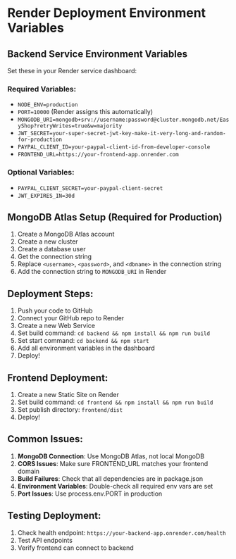 # Render Deployment Environment Variables

## Backend Service Environment Variables

Set these in your Render service dashboard:

### Required Variables:
- `NODE_ENV=production`
- `PORT=10000` (Render assigns this automatically)
- `MONGODB_URI=mongodb+srv://username:password@cluster.mongodb.net/EasyShop?retryWrites=true&w=majority`
- `JWT_SECRET=your-super-secret-jwt-key-make-it-very-long-and-random-for-production`
- `PAYPAL_CLIENT_ID=your-paypal-client-id-from-developer-console`
- `FRONTEND_URL=https://your-frontend-app.onrender.com`

### Optional Variables:
- `PAYPAL_CLIENT_SECRET=your-paypal-client-secret`
- `JWT_EXPIRES_IN=30d`

## MongoDB Atlas Setup (Required for Production)

1. Create a MongoDB Atlas account
2. Create a new cluster
3. Create a database user
4. Get the connection string
5. Replace `<username>`, `<password>`, and `<dbname>` in the connection string
6. Add the connection string to `MONGODB_URI` in Render

## Deployment Steps:

1. Push your code to GitHub
2. Connect your GitHub repo to Render
3. Create a new Web Service
4. Set build command: `cd backend && npm install && npm run build`
5. Set start command: `cd backend && npm start`
6. Add all environment variables in the dashboard
7. Deploy!

## Frontend Deployment:

1. Create a new Static Site on Render
2. Set build command: `cd frontend && npm install && npm run build`
3. Set publish directory: `frontend/dist`
4. Deploy!

## Common Issues:

1. **MongoDB Connection**: Use MongoDB Atlas, not local MongoDB
2. **CORS Issues**: Make sure FRONTEND_URL matches your frontend domain
3. **Build Failures**: Check that all dependencies are in package.json
4. **Environment Variables**: Double-check all required env vars are set
5. **Port Issues**: Use process.env.PORT in production

## Testing Deployment:

1. Check health endpoint: `https://your-backend-app.onrender.com/health`
2. Test API endpoints
3. Verify frontend can connect to backend
